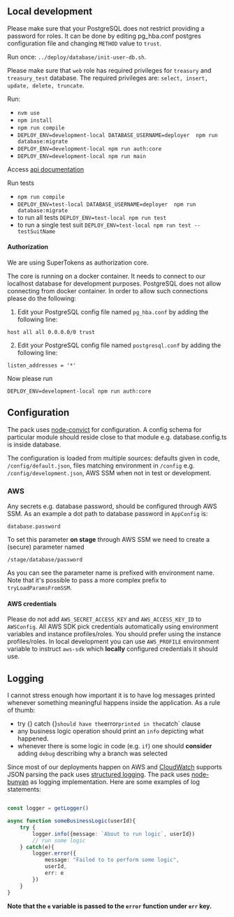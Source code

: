 ## Local development

Please make sure that your PostgreSQL does not restrict providing a password for roles. It can be done by editing pg_hba.conf postgres configuration file and changing `METHOD` value to `trust`.

Run once:
 `../deploy/database/init-user-db.sh`.
 
Please make sure that `web` role has required privileges for `treasury` and `treasury_test` database. The required privileges are:
`select, insert, update, delete, truncate`.

Run:
* `nvm use`
* `npm install`
* `npm run compile`
* `DEPLOY_ENV=development-local DATABASE_USERNAME=deployer  npm run database:migrate`
* `DEPLOY_ENV=development-local npm run auth:core`
* `DEPLOY_ENV=development-local npm run main`

Access [api documentation](http://localhost:3001/api/documentation/)

Run tests
* `npm run compile`
* `DEPLOY_ENV=test-local DATABASE_USERNAME=deployer  npm run database:migrate`
* to run all tests `DEPLOY_ENV=test-local npm run test`
* to run a single test suit `DEPLOY_ENV=test-local npm run test -- testSuitName`

#### Authorization

We are using SuperTokens as authorization core. 

The core is running on a docker container. It needs to connect to our localhost database for
development purposes. PostgreSQL does not allow connecting from docker container. In order to allow
such connections please do the following:
1. Edit your PostgreSQL config file named `pg_hba.conf` by adding the following line:
```
host all all 0.0.0.0/0 trust
``` 
2. Edit your PostgreSQL config file named `postgresql.conf` by adding the following line:
```
listen_addresses = '*'
```

Now please run 
```
DEPLOY_ENV=development-local npm run auth:core
``` 

## Configuration

The pack uses [node-convict](https://github.com/mozilla/node-convict) for configuration.
A config schema for particular module should reside close to that module e.g. database.config.ts is inside database.


The configuration is loaded from multiple sources: defaults given in code, `/config/default.json`, files matching environment in `/config` e.g. `/config/development.json`, AWS SSM when not in test or development.

### AWS

Any secrets e.g. database password, should be configured through AWS SSM.
As an example a dot path to database password in `AppConfig` is:
```
database.password
```
To set this parameter **on stage** through AWS SSM we need to create a (secure) parameter named
```
/stage/database/password
```

As you can see the parameter name is prefixed with environment name.
Note that it's possible to pass a more complex prefix to `tryLoadParamsFromSSM`.

#### AWS credentials

Please do not add `AWS_SECRET_ACCESS_KEY` and `AWS_ACCESS_KEY_ID` to `AWSConfig`. 
All AWS SDK pick credentials automatically using environment variables and instance profiles/roles. 
You should prefer using the instance profiles/roles.
In local development you can use `AWS_PROFILE` environment variable to instruct `aws-sdk` which **locally** configured credentials it should use.   

## Logging

I cannot stress enough how important it is to have log messages printed whenever something meaningful happens inside the application. 
As a rule of thumb:
- try {} catch {}` should have the `error` printed in the `catch` clause
- any business logic operation should print an `info` depicting what happened.
- whenever there is some logic in code (e.g. `if`) one should **consider** adding `debug` describing why a branch was selected

Since most of our deployments happen on AWS and [CloudWatch](https://aws.amazon.com/about-aws/whats-new/2015/01/20/amazon-cloudwatch-logs-json-log-format-support/) supports JSON parsing the pack uses [structured logging](https://www.google.com/search?q=structured+logging).
The pack uses [node-bunyan](https://github.com/trentm/node-bunyan) as logging implementation.
Here are some examples of log statements:

```typescript

const logger = getLogger()

async function someBusinessLogic(userId){
    try {
        logger.info({message: `About to run logic`, userId})
        // run some logic
    } catch(e){
        logger.error({
            message: "Failed to to perform some logic",
            userId,
            err: e
        })
    }
}
``` 

**Note that the `e` variable is passed to the `error` function under `err` key.** 

